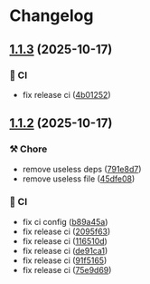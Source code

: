# Changelog

## [1.1.3](https://github.com/wood3n/tune/compare/v1.1.2...v1.1.3) (2025-10-17)

### 🤖 CI

* fix release ci ([4b01252](https://github.com/wood3n/tune/commit/4b0125268883608294aa08d2b620299cca698754))

## [1.1.2](https://github.com/wood3n/tune/compare/v1.1.1...v1.1.2) (2025-10-17)

### ⚒️ Chore

* remove useless deps ([791e8d7](https://github.com/wood3n/tune/commit/791e8d7be380f5b858e8d12d8771854e871bb1bb))
* remove useless file ([45dfe08](https://github.com/wood3n/tune/commit/45dfe08425dae4e63762372ad52f745bc48318c0))

### 🤖 CI

* fix ci config ([b89a45a](https://github.com/wood3n/tune/commit/b89a45a19eccefa7762a0e112cfbdc99befbc46c))
* fix release ci ([2095f63](https://github.com/wood3n/tune/commit/2095f6364422f91b1ac8a8355ad09107c07ba536))
* fix release ci ([116510d](https://github.com/wood3n/tune/commit/116510d7db47b77dca28012881cbda3f06537488))
* fix release ci ([de91ca1](https://github.com/wood3n/tune/commit/de91ca1de4a31a882f05932675db15db93c83ccd))
* fix release ci ([91f5165](https://github.com/wood3n/tune/commit/91f516599c0202fde6230b427024b3763c73a13d))
* fix release ci ([75e9d69](https://github.com/wood3n/tune/commit/75e9d69abf110a0173f331e6b512a26c4a9f3e54))
